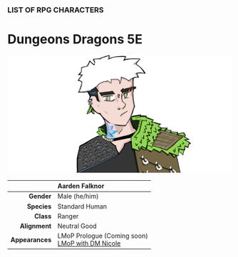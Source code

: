 
### LIST OF RPG CHARACTERS

# Dungeons <i class="fab fa-d-and-d"></i> Dragons 5E

![Image](/character-aarden.png)

|  | Aarden Falknor |
| ---: | :--- |
| **Gender** | Male (he/him) |
| **Species** | Standard Human |
| **Class** | Ranger |
| **Alignment** | Neutral Good |
| **Appearances** | LMoP Prologue (Coming soon)<br />[LMoP with DM Nicole](/campaign/2021-lmop-with-dm-nicole) |
